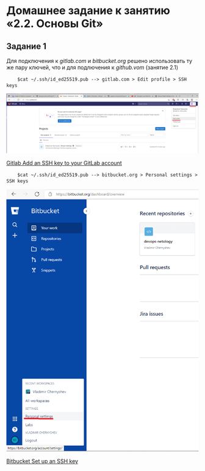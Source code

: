 Домашнее задание к занятию «2.2. Основы Git»
===
Задание 1  
---
Для подключения к *gitlab.com* и *bitbucket.org* решено использовать ту же пару ключей, что и для подлючения к *github.vom* (занятие 2.1)

		$cat ~/.ssh/id_ed25519.pub --> gitlab.com > Edit profile > SSH keys

![Gitlab SSH key](img/gitlab-key.png)

[Gitlab Add an SSH key to your GitLab account](https://docs.gitlab.com/ee/ssh/)

		$cat ~/.ssh/id_ed25519.pub --> bitbucket.org > Personal settings > SSH keys

![Bitbucket SSH key](img/bitbucket-key.png)

[Bitbucket Set up an SSH key](https://support.atlassian.com/bitbucket-cloud/docs/set-up-an-ssh-key/)


